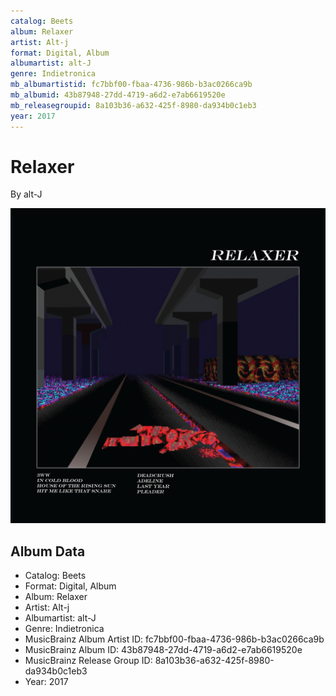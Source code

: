 ```yaml
---
catalog: Beets
album: Relaxer
artist: Alt-j
format: Digital, Album
albumartist: alt-J
genre: Indietronica
mb_albumartistid: fc7bbf00-fbaa-4736-986b-b3ac0266ca9b
mb_albumid: 43b87948-27dd-4719-a6d2-e7ab6619520e
mb_releasegroupid: 8a103b36-a632-425f-8980-da934b0c1eb3
year: 2017
---
```


# Relaxer

By alt-J

![](../../assets/beetscovers/Alt-j-Relaxer.jpg)

## Album Data

- Catalog: Beets
- Format: Digital, Album
- Album: Relaxer
- Artist: Alt-j
- Albumartist: alt-J
- Genre: Indietronica
- MusicBrainz Album Artist ID: fc7bbf00-fbaa-4736-986b-b3ac0266ca9b
- MusicBrainz Album ID: 43b87948-27dd-4719-a6d2-e7ab6619520e
- MusicBrainz Release Group ID: 8a103b36-a632-425f-8980-da934b0c1eb3
- Year: 2017

